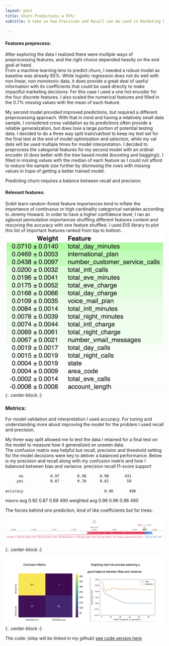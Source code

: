 ```yaml
---
layout: post
title: Churn Predictions a 97%!
subtitle: A take on how Precision and Recall can be used in Marketing Mix Modeling...

---
```

#### Features preprocess:
After exploring the data I realized there were multiple ways of preprocessing features, and the right choice depended heavily on the end goal at hand.  
From a machine learning lens to predict churn,  I needed a robust model as baseline was already 85%. While logistic regression does not do well with non linear,
non monotonic data, it does provide a great deal of useful information with its coefficients that could be used directly to make impactful marketing decisions. 
For this case I used a one hot encoder for the four discrete features. I also scaled the numerical features and filled in the 0.7% missing values with the mean 
of each feature.  

My second model provided improved predictions, but required a different preprocessing approach. With that in mind and having a relatively small data sample, 
I considered cross validation as its predictions often provide a reliable generalization, but does lose a large portion of potential testing data. 
I decided to do a three way split train/val/test to keep my test set for the final test at the end of model optimization and selection, 
while my val data will be used multiple times for model interpretation.
I decided to preprocess the categorial features for my second model with an ordinal encoder (it does better with the tree based 
model (boosting and bagging)). I filled in missing values with the median of each feature as I could not afford to reduce the sample size further by dismissing 
the rows with missing values in hope of getting a better trained model. 

Predicting churn requires a balance between recall and precision.

#### Relevant features:
Scikit learn random-forest feature importances tend to inflate the importance 
of continuous or high cardinality categorical variables according to Jeremy Howard. In order to have a higher confidence level, 
I ran an xgboost permutation importances shuffling different features content and rescoring the accuracy with one feature shuffled. 
I used Eli5 library to plot this list of important features ranked from top to bottom.
![Crepe](/img/feat.png){: .center-block :}

### Metrics: 
For model validation and interpretation I used accuracy. For tuning and understanding more about improving the model for the problem 
I used recall and precision. 

My three way split allowed me to test the data I retained for a final test on the model to measure how it generalized on unseen data.  
The confusion matrix was helpful but recall, precision and threshold setting for the model decisions were key to deliver a balanced performance. 
Below is my precision and recall along with my confusion matrix and how I balanced between bias and variance. 
                   precision    recall  f1-score   support

          no            0.97        0.98      0.98       431
         yes            0.87        0.76      0.81        59

    accuracy                                    0.96       490
   macro avg      0.92        0.87      0.89       490
weighted avg     0.96        0.96      0.96       490


The forces behind one prediction, kind of like coefficients but for trees.



![Crepe](/img/force.png){: .center-block :}


![Crepe](/img/matrix.png){: .center-block :}
 


The code:
_(step will be linked in my github)_
[see code version here](https://colab.research.google.com/drive/1cscbYwAdvpYI8ShfdP8qDvYZrm3EJ_vl?usp=sharing)










